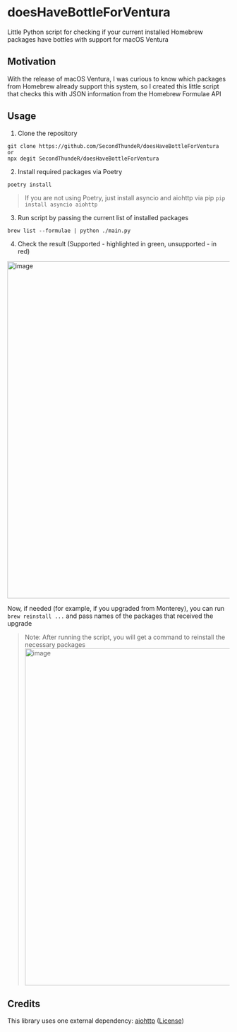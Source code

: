 # doesHaveBottleForVentura
Little Python script for checking if your current installed Homebrew packages have bottles with support for macOS Ventura

## Motivation

With the release of macOS Ventura, I was curious to know which packages from Homebrew already support this system, so I created this little script that checks this with JSON information from the Homebrew Formulae API

## Usage

1. Clone the repository
```shell
git clone https://github.com/SecondThundeR/doesHaveBottleForVentura
or
npx degit SecondThundeR/doesHaveBottleForVentura
```

2. Install required packages via Poetry
```shell
poetry install
```
> If you are not using Poetry, just install asyncio and aiohttp via pip
> `pip install asyncio aiohttp`

3. Run script by passing the current list of installed packages
```shell
brew list --formulae | python ./main.py
```

4. Check the result (Supported - highlighted in green, unsupported - in red)
<img width="762" alt="image" src="https://user-images.githubusercontent.com/36604233/197838184-4625b632-8dce-400e-8c26-e2ca5f7199ac.png">

Now, if needed (for example, if you upgraded from Monterey), you can run `brew reinstall ...` and pass names of the packages that received the upgrade

> Note: After running the script, you will get a command to reinstall the necessary packages
> <img width="762" alt="image" src="https://user-images.githubusercontent.com/36604233/197838253-834087b0-6ff4-4121-b160-e4f3c0e316c8.png">

## Credits

This library uses one external dependency: [aiohttp](https://github.com/aio-libs/aiohttp) ([License](https://github.com/aio-libs/aiohttp/blob/master/LICENSE.txt))
